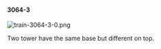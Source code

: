 #### 3064-3
![train-3064-3-0.png](https://github.com/lil-lab/nlvr/raw/master/nlvr/train/images/56/train-3064-3-0.png "train-3064-3-0.png")

Two tower have the same base but different on top.